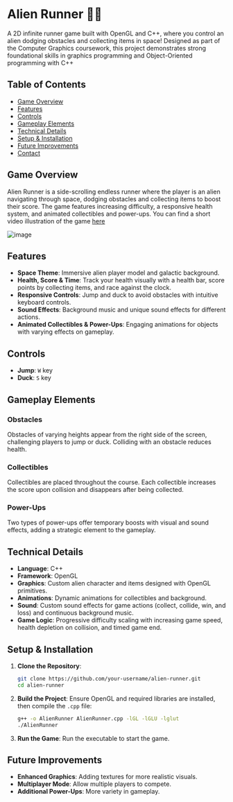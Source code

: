 # Alien Runner 🚀👾

A 2D infinite runner game built with OpenGL and C++, where you control an alien dodging obstacles and collecting items in space! Designed as part of the Computer Graphics coursework, this project demonstrates strong foundational skills in graphics programming and Object-Oriented programming with C++
## Table of Contents
- [Game Overview](#game-overview)
- [Features](#features)
- [Controls](#controls)
- [Gameplay Elements](#gameplay-elements)
- [Technical Details](#technical-details)
- [Setup & Installation](#setup--installation)
- [Future Improvements](#future-improvements)
- [Contact](#contact)

## Game Overview
Alien Runner is a side-scrolling endless runner where the player is an alien navigating through space, dodging obstacles and collecting items to boost their score. The game features increasing difficulty, a responsive health system, and animated collectibles and power-ups. You can find a short video illustration of the game [here](https://drive.google.com/file/d/1dkzet09zca2Aa7kfv5uEN8oNnZ9mk4Tl/view)

![image](https://github.com/user-attachments/assets/53ebf451-e136-4778-90d5-46719fd8ba31)


## Features
- **Space Theme**: Immersive alien player model and galactic background.
- **Health, Score & Time**: Track your health visually with a health bar, score points by collecting items, and race against the clock.
- **Responsive Controls**: Jump and duck to avoid obstacles with intuitive keyboard controls.
- **Sound Effects**: Background music and unique sound effects for different actions.
- **Animated Collectibles & Power-Ups**: Engaging animations for objects with varying effects on gameplay.

## Controls
- **Jump**: `W` key
- **Duck**: `S` key

## Gameplay Elements
### Obstacles
Obstacles of varying heights appear from the right side of the screen, challenging players to jump or duck. Colliding with an obstacle reduces health.

### Collectibles
Collectibles are placed throughout the course. Each collectible increases the score upon collision and disappears after being collected.

### Power-Ups
Two types of power-ups offer temporary boosts with visual and sound effects, adding a strategic element to the gameplay.

## Technical Details
- **Language**: C++
- **Framework**: OpenGL
- **Graphics**: Custom alien character and items designed with OpenGL primitives.
- **Animations**: Dynamic animations for collectibles and background.
- **Sound**: Custom sound effects for game actions (collect, collide, win, and loss) and continuous background music.
- **Game Logic**: Progressive difficulty scaling with increasing game speed, health depletion on collision, and timed game end.

## Setup & Installation
1. **Clone the Repository**:
   ```bash
   git clone https://github.com/your-username/alien-runner.git
   cd alien-runner
   ```
2. **Build the Project**:
   Ensure OpenGL and required libraries are installed, then compile the `.cpp` file:
   ```bash
   g++ -o AlienRunner AlienRunner.cpp -lGL -lGLU -lglut
   ./AlienRunner
   ```
3. **Run the Game**:
   Run the executable to start the game.

## Future Improvements
- **Enhanced Graphics**: Adding textures for more realistic visuals.
- **Multiplayer Mode**: Allow multiple players to compete.
- **Additional Power-Ups**: More variety in gameplay.
